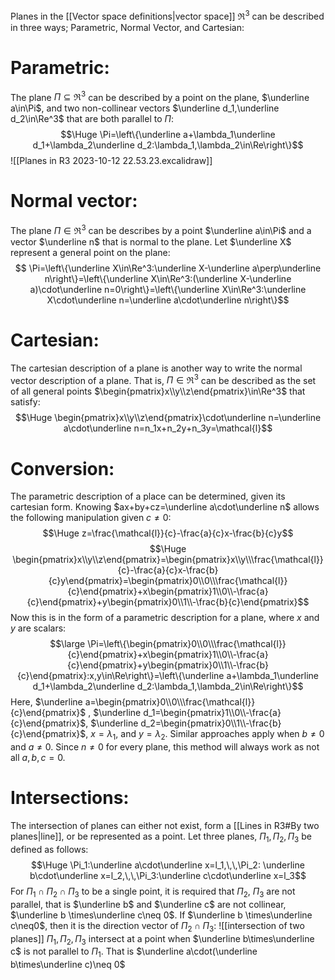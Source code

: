 Planes in the [[Vector space definitions|vector space]] $\Re^3$ can be described in three ways; Parametric, Normal Vector, and Cartesian:

# Parametric:

The plane $\Pi\subseteq\Re^3$ can be described by a point on the plane, $\underline a\in\Pi$, and two non-collinear vectors $\underline d_1,\underline d_2\in\Re^3$ that are both parallel to $\Pi$:
$$\Huge \Pi=\left\{\underline a+\lambda_1\underline d_1+\lambda_2\underline d_2:\lambda_1,\lambda_2\in\Re\right\}$$
![[Planes in R3 2023-10-12 22.53.23.excalidraw]]
# Normal vector:

The plane $\Pi\in\Re^3$ can be describes by a point $\underline a\in\Pi$ and a vector $\underline n$ that is normal to the plane. Let $\underline X$ represent a general point on the plane:
$$ \Pi=\left\{\underline X\in\Re^3:\underline X-\underline a\perp\underline n\right\}=\left\{\underline X\in\Re^3:(\underline X-\underline a)\cdot\underline n=0\right\}=\left\{\underline X\in\Re^3:\underline X\cdot\underline n=\underline a\cdot\underline n\right\}$$
# Cartesian:

The cartesian description of a plane is another way to write the normal vector description of a plane. That is, $\Pi\in\Re^3$ can be described as the set of all general points $\begin{pmatrix}x\\y\\z\end{pmatrix}\in\Re^3$ that satisfy:
$$\Huge \begin{pmatrix}x\\y\\z\end{pmatrix}\cdot\underline n=\underline a\cdot\underline n=n_1x+n_2y+n_3y=\mathcal{l}$$
# Conversion:

The parametric description of a place can be determined, given its cartesian form. Knowing $ax+by+cz=\underline a\cdot\underline n$ allows the following manipulation given $c\neq0$:
$$\Huge z=\frac{\mathcal{l}}{c}-\frac{a}{c}x-\frac{b}{c}y$$
$$\Huge \begin{pmatrix}x\\y\\z\end{pmatrix}=\begin{pmatrix}x\\y\\\frac{\mathcal{l}}{c}-\frac{a}{c}x-\frac{b}{c}y\end{pmatrix}=\begin{pmatrix}0\\0\\\frac{\mathcal{l}}{c}\end{pmatrix}+x\begin{pmatrix}1\\0\\-\frac{a}{c}\end{pmatrix}+y\begin{pmatrix}0\\1\\-\frac{b}{c}\end{pmatrix}$$
Now this is in the form of a parametric description for a plane, where $x$ and $y$ are scalars:
$$\large \Pi=\left\{\begin{pmatrix}0\\0\\\frac{\mathcal{l}}{c}\end{pmatrix}+x\begin{pmatrix}1\\0\\-\frac{a}{c}\end{pmatrix}+y\begin{pmatrix}0\\1\\-\frac{b}{c}\end{pmatrix}:x,y\in\Re\right\}=\left\{\underline a+\lambda_1\underline d_1+\lambda_2\underline d_2:\lambda_1,\lambda_2\in\Re\right\}$$
Here, $\underline a=\begin{pmatrix}0\\0\\\frac{\mathcal{l}}{c}\end{pmatrix}$ , $\underline d_1=\begin{pmatrix}1\\0\\-\frac{a}{c}\end{pmatrix}$, $\underline d_2=\begin{pmatrix}0\\1\\-\frac{b}{c}\end{pmatrix}$, $x=\lambda_1$, and $y=\lambda_2$. Similar approaches apply when $b\neq0$ and $a\neq0$. Since $n\neq0$ for every plane, this method will always work as not all $a,b,c=0$.

# Intersections:

The intersection of planes can either not exist, form a [[Lines in R3#By two planes|line]], or be represented as a point. Let three planes, $\Pi_1, \Pi_2, \Pi_3$ be defined as follows:
$$\Huge \Pi_1:\underline a\cdot\underline x=l_1,\,\,\Pi_2: \underline b\cdot\underline x=l_2,\,\,\Pi_3:\underline c\cdot\underline x=l_3$$
For $\Pi_1\cap\Pi_2\cap\Pi_3$ to be a single point, it is required that $\Pi_2$, $\Pi_3$ are not parallel, that is $\underline b$ and $\underline c$ are not collinear, $\underline b \times\underline c\neq 0$. If $\underline b \times\underline c\neq0$, then it is the direction vector of $\Pi_2\cap\Pi_3$:
![[intersection of two planes]]
$\Pi_1,\Pi_2,\Pi_3$ intersect at a point when $\underline b\times\underline c$ is not parallel to $\Pi_1$. That is $\underline a\cdot(\underline b\times\underline c)\neq 0$




